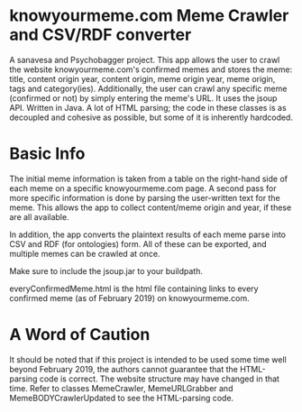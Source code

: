 # knowyourmeme.com Meme Crawler and CSV/RDF converter
A sanavesa and Psychobagger project. This app allows the user to crawl the website knowyourmeme.com's confirmed memes and stores the meme: title, content origin year, content origin, meme origin year, meme origin, tags and category(ies). Additionally, the user can crawl any specific meme (confirmed or not) by simply entering the meme's URL. It uses the jsoup API. Written in Java. A lot of HTML parsing; the code in these classes is as decoupled and cohesive as possible, but some of it is inherently hardcoded.

# Basic Info
The initial meme information is taken from a table on the right-hand side of each meme on a specific knowyourmeme.com page. A second pass for more specific information is done by parsing the user-written text for the meme. This allows the app to collect content/meme origin and year, if these are all available.

In addition, the app converts the plaintext results of each meme parse into CSV and RDF (for ontologies) form. All of these can be exported, and multiple memes can be crawled at once.

Make sure to include the jsoup.jar to your buildpath.

everyConfirmedMeme.html is the html file containing links to every confirmed meme (as of February 2019) on knowyourmeme.com.

# A Word of Caution
It should be noted that if this project is intended to be used some time well beyond February 2019, the authors cannot guarantee that the HTML-parsing code is correct. The website structure may have changed in that time. Refer to classes MemeCrawler, MemeURLGrabber and MemeBODYCrawlerUpdated to see the HTML-parsing code.
